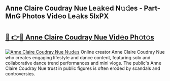 ## Anne Claire Coudray Nue Le𝚊k𝚎d N𝚞𝚍es - Part-MnG Photos Vid𝚎o Le𝚊ks 5IxPX

# <h2><a href="http://fbaxha3.evod.top/?m=Anne+Claire+Coudray+Nue">🔗 👉🔴 Anne Claire Coudray Nue Vid𝚎o Ph𝚘t𝚘s</a></h2>

[![Anne Claire Coudray Nue N𝚞d𝚎s](https://i.imgur.com/8V9OHl7.gif)](http://fbaxha3.evod.top/?m=Anne+Claire+Coudray+Nue)
Online creator Anne Claire Coudray Nue who creates engaging lifestyle and dance content, featuring solo and collaborative dance trend performances and mini vlogs. The public's Anne Claire Coudray Nue trust in public figures is often eroded by scandals and controversies. 
